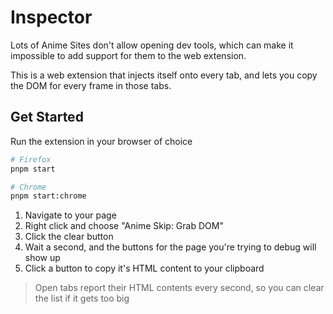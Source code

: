 # Inspector

Lots of Anime Sites don't allow opening dev tools, which can make it impossible to add support for them to the web extension.

This is a web extension that injects itself onto every tab, and lets you copy the DOM for every frame in those tabs.

## Get Started

Run the extension in your browser of choice

```bash
# Firefox
pnpm start

# Chrome
pnpm start:chrome
```

1. Navigate to your page
2. Right click and choose "Anime Skip: Grab DOM"
3. Click the clear button
4. Wait a second, and the buttons for the page you're trying to debug will show up
5. Click a button to copy it's HTML content to your clipboard

> Open tabs report their HTML contents every second, so you can clear the list if it gets too big

